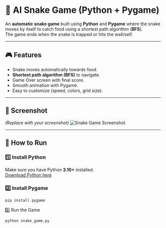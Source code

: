 # 🐍 AI Snake Game (Python + Pygame)

An **automatic snake game** built using **Python** and **Pygame** where the snake moves by itself to catch food using a shortest path algorithm (**BFS**).  
The game ends when the snake is trapped or hits the wall/self.

---

## 🎮 Features
- Snake moves automatically towards food.
- **Shortest path algorithm (BFS)** to navigate.
- Game Over screen with final score.
- Smooth animation with Pygame.
- Easy to customize (speed, colors, grid size).

---

## 📸 Screenshot
*(Replace with your screenshot)*
![Snake Game Screenshot](screenshot(1).png)

---

## 🚀 How to Run

### 1️⃣ Install Python
Make sure you have Python **3.10+** installed.  
[Download Python here](https://www.python.org/downloads/)

### 2️⃣ Install Pygame
```bash
pip install pygame
```
3️⃣ Run the Game
```bash
python snake_game.py
